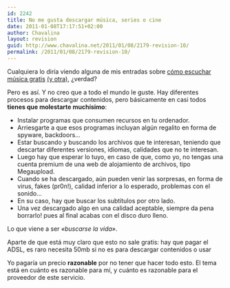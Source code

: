 ```yaml
---
id: 2242
title: No me gusta descargar música, series o cine
date: 2011-01-08T17:17:51+02:00
author: Chavalina
layout: revision
guid: http://www.chavalina.net/2011/01/08/2179-revision-10/
permalink: /2011/01/08/2179-revision-10/
---
```

Cualquiera lo diría viendo alguna de mis entradas sobre [cómo escuchar música gratis](http://www.chavalina.net/2006/10/26/post-751/) [(y otra)](http://www.chavalina.net/2009/01/19/escuchar-musica-gratis-mola-iii-spotify-esa-maravilla/), ¿verdad?

Pero es así. Y no creo que a todo el mundo le guste. Hay diferentes procesos para descargar contenidos, pero básicamente en casi todos **tienes que molestarte muchísimo**:

  * Instalar programas que consumen recursos en tu ordenador.
  * Arriesgarte a que esos programas incluyan algún regalito en forma de spyware, backdoors…
  * Estar buscando y buscando los archivos que te interesan, teniendo que descartar diferentes versiones, idiomas, calidades que no te interesan.
  * Luego hay que esperar lo tuyo, en caso de que, como yo, no tengas una cuenta premium de una web de alojamiento de archivos, tipo Megaupload.
  * Cuando se ha descargado, aún pueden venir las sorpresas, en forma de virus, fakes (pr0n!), calidad inferior a lo esperado, problemas con el sonido…
  * En su caso, hay que buscar los subtítulos por otro lado.
  * Una vez descargado algo en una calidad aceptable, siempre da pena borrarlo! pues al final acabas con el disco duro lleno.

Lo que viene a ser _«buscarse la vida»_.

Aparte de que está muy claro que esto no sale gratis: hay que pagar el ADSL, es raro necesita 50mb si no es para descargar contenidos o usar



Yo pagaría un precio **razonable** por no tener que hacer todo esto. El tema está en cuánto es razonable para mí, y cuánto es razonable para el proveedor de este servicio.